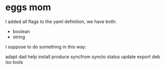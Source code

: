 # eggs mom

I added all flags to the yaml definition, we have both: 

* boolean
* string

I suppose to do something in this way:

adapt
dad
help
install
produce
syncfrom
syncto
status
update
export
  deb
  iso
tools



